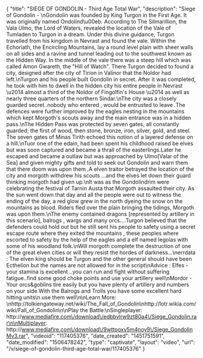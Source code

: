 {
    "title": "SIEGE OF GONDOLIN - Third Age Total War",
    "description": "Siege of Gondolin - \nGondolin was founded by King Turgon in the First Age. It was originally named Ondolind\u00eb. According to The Silmarillion, the Vala Ulmo, the Lord of Waters, revealed the location of the Vale of Tumladen to Turgon in a dream. Under this divine guidance, Turgon travelled from his kingdom in Nevrast and found the vale. Within the Echoriath, the Encircling Mountains, lay a round level plain with sheer walls on all sides and a ravine and tunnel leading out to the southwest known as the Hidden Way. In the middle of the vale there was a steep hill which was called Amon Gwareth, the \"Hill of Watch\". There Turgon decided to found a city, designed after the city of Tirion in Valinor that the Noldor had left.\nTurgon and his people built Gondolin in secret. After it was completed, he took with him to dwell in the hidden city his entire people in Nevrast \u2014 almost a third of the Noldor of Fingolfin's House \u2014 as well as nearly three quarters of the northern Sindar.\nThe city was a closely guarded secret..nobody who entered , would be entrusted to leave .The defences were further improved by the eagles nesting in the mountains which kept Morgoth's scouts away and the main entrance was in a hidden pass.\nThe Hidden Pass was protected by seven gates, all constantly guarded; the first of wood, then stone, bronze, iron, silver, gold, and steel. The seven gates of Minas Tirith echoed this notion of a layered defense on a hill.\nTuor one of the edain, had been spent his childhood raised be elves but was soon captured and became a thrall of the easterlings.Later he escaped and became a outlaw but was approached by Ulmo[Valar of the Sea] and given mighty gifts and told to seek out Gondolin and warn them that there doom was upon them .A elven traitor betrayed the location of the city and morgoth withdrew his scouts ...and the elves let down their guard thinking morgoth had given up.\nIt was as the Gondolindrim were celebrating the festival of Tarnin Austa that Morgoth assaulted their city. As the sun went down that day and all the people were out to witness the ending of the day, a red glow grew in the north dyeing the snow on the mountains as blood. Riders fled over the plain bringing the tidings, Morgoth was upon them.\nThe enemy contained dragons [represented by artillery in this scenario], balrogs , wargs and many orcs....Turgon believed that the defenders could hold out but he still sent his people to safety using a secret escape route where they exited the mountains , these peoples where escorted to safety by the help of the eagles and a elf named legolas with some of his woodland folk.\nWill morgoth complete the destruction of one of the great elven cities or will they resist the hordes of darkness...\nerrdata : The elven king should be Turgon and the other general should have been Ecthelion but the names are not allowed for in the script\nAdvice : Elfes - your stamina is excellent ..you can run and fight without suffering fatigue..find some good choke points and use your artillery well\nMordor - Your orcs&goblins tire easily but you have plenty of artillery and numbers on your side.With the Balrogs and Trolls you have some excellent hard hitting units\n.use them well\n\nLearn More: \nhttp:\/\/tolkiengateway.net\/wiki\/The_Fall_of_Gondolin\nhttp:\/\/lotr.wikia.com\/wiki\/Fall_of_Gondolin\n\nPlay the Battle:\nSingleplayer: http:\/\/www.mediafire.com\/download\/edbbvlrw9zt80a4\/Siege_Gondolin.rar\n\nMultiplayer: http:\/\/www.mediafire.com\/download\/9wttpoxv5m4noy9\/Siege_GondolinMv3.rar",
    "videoid": "117405376",
    "date_created": "1451751591",
    "date_modified": "1506478242",
    "type": "captivate",
    "layout": "video",
    "url": "\/v\/siege-of-gondolin-third-age-total-war\/117405376"
}